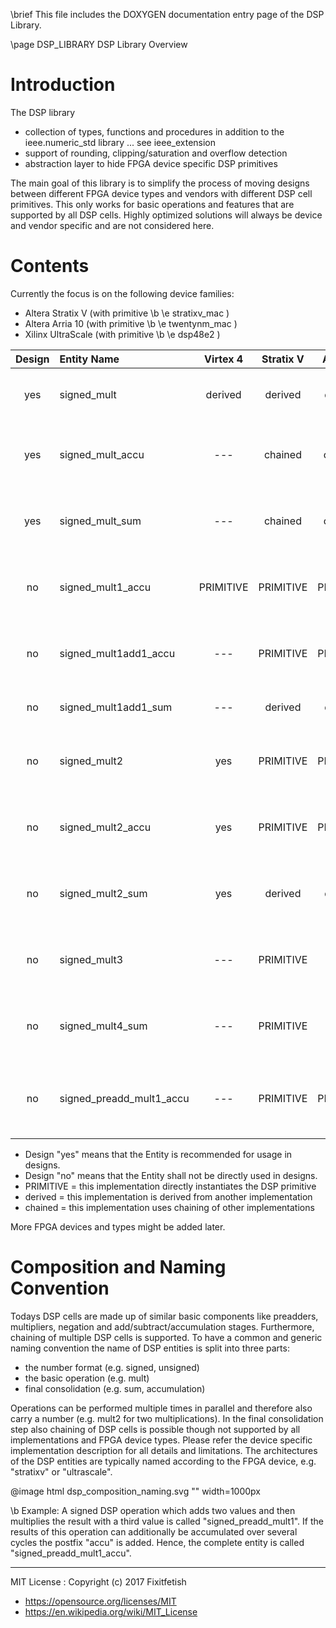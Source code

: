\brief This file includes the DOXYGEN documentation entry page of the DSP Library.

\page DSP_LIBRARY DSP Library Overview

Introduction
============

The DSP library
* collection of types, functions and procedures in addition to the ieee.numeric_std library ... see ieee_extension
* support of rounding, clipping/saturation and overflow detection
* abstraction layer to hide FPGA device specific DSP primitives

The main goal of this library is to simplify the process of moving designs between
different FPGA device types and vendors with different DSP cell primitives.
This only works for basic operations and features that are supported by all DSP cells.
Highly optimized solutions will always be device and vendor specific and are not considered here.

Contents
========

Currently the focus is on the following device families:
* Altera Stratix V (with primitive \b \e stratixv_mac )
* Altera Arria 10 (with primitive \b \e twentynm_mac )
* Xilinx UltraScale (with primitive \b \e dsp48e2 )

| Design |Entity Name               | Virtex 4  | Stratix V  | Arria 10  | UltraScale | Description
|:------:|:-------------------------|:---------:|:----------:|:---------:|:----------:|:-----------------
| yes    |signed_mult               | derived   | derived    | derived   | derived    | N parallel and synchronous signed multiplications
| yes    |signed_mult_accu          | ---       | chained    | chained   | chained    | N signed multiplications and accumulation of all results
| yes    |signed_mult_sum           | ---       | chained    | chained   | chained    | N signed multiplications and summation of all results
| no     |signed_mult1_accu         | PRIMITIVE | PRIMITIVE  | PRIMITIVE | PRIMITIVE  | one signed multiplication and accumulation of all results
| no     |signed_mult1add1_accu     | ---       | PRIMITIVE  | PRIMITIVE | PRIMITIVE  | one value +/- signed product and accumulation of all results
| no     |signed_mult1add1_sum      | ---       | derived    | derived   | PRIMITIVE  | one value +/- signed product
| no     |signed_mult2              | yes       | PRIMITIVE  | PRIMITIVE | ---        | two parallel and synchronous signed multiplications
| no     |signed_mult2_accu         | yes       | PRIMITIVE  | PRIMITIVE | chained    | two signed multiplications and accumulation of all results
| no     |signed_mult2_sum          | yes       | derived    | derived   | ---        | two signed multiplications and sum product results
| no     |signed_mult3              | ---       | PRIMITIVE  | ---       | ---        | three parallel and synchronous signed multiplications
| no     |signed_mult4_sum          | ---       | PRIMITIVE  | ---       | ---        | four signed multiplications and sum product results
| no     |signed_preadd_mult1_accu  | ---       | PRIMITIVE  | PRIMITIVE | PRIMITIVE  | multiply sum of two signed with another signed and accumulate results

* Design "yes" means that the Entity is recommended for usage in designs.
* Design "no" means that the Entity shall not be directly used in designs.
* PRIMITIVE = this implementation directly instantiates the DSP primitive
* derived = this implementation is derived from another implementation
* chained = this implementation uses chaining of other implementations

More FPGA devices and types might be added later.


Composition and Naming Convention
=================================

Todays DSP cells are made up of similar basic components like preadders, multipliers, negation
and add/subtract/accumulation stages. Furthermore, chaining of multiple DSP cells is supported.
To have a common and generic naming convention the name of DSP entities is split into three parts:
* the number format (e.g. signed, unsigned)
* the basic operation (e.g. mult) 
* final consolidation (e.g. sum, accumulation)

Operations can be performed multiple times in parallel and therefore also carry a number (e.g.
mult2 for two multiplications). In the final consolidation step also chaining of DSP cells is
possible though not supported by all implementations and FPGA device types. Please refer
the device specific implementation description for all details and limitations.
The architectures of the DSP entities are typically named according to the FPGA
device, e.g. "stratixv" or "ultrascale".

@image html dsp_composition_naming.svg "" width=1000px

\b Example: A signed DSP operation which adds two values and then multiplies the result with a
third value is called "signed_preadd_mult1". If the results of this operation can additionally
be accumulated over several cycles the postfix "accu" is added. Hence, the complete entity is
called "signed_preadd_mult1_accu".

---
MIT License : Copyright (c) 2017 Fixitfetish
 - <https://opensource.org/licenses/MIT>
 - <https://en.wikipedia.org/wiki/MIT_License>
